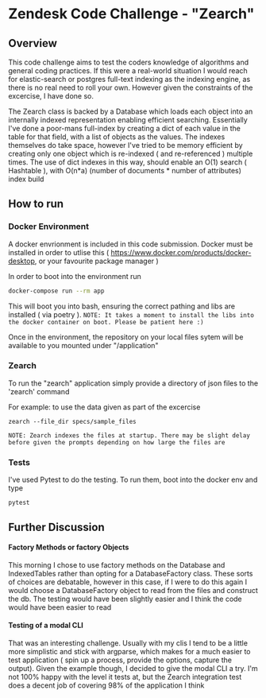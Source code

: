 # Zendesk Code Challenge - "Zearch"

## Overview

This code challenge aims to test the coders knowledge of algorithms and general coding practices. If this were a real-world situation I would reach for elastic-search or postgres full-text indexing as the indexing engine, as there is no real need to roll your own. However given the constraints of the excercise, I have done so.

The Zearch class is backed by a Database which loads each object into an internally indexed representation enabling efficient searching. Essentially I've done a poor-mans full-index by creating a dict of each value in the table for that field, with a list of objects as the values. The indexes themselves do take space, however I've tried to be memory efficient by creating only one object which is re-indexed ( and re-referenced ) multiple times. The use of dict indexes in this way, should enable an O(1) search ( Hashtable ), with O(n*a) (number of documents * number of attributes) index build


## How to run

### Docker Environment

A docker envrionment is included in this code submission. Docker must be installed in order to utlise this ( https://www.docker.com/products/docker-desktop, or your favourite package manager )

In order to boot into the environment run

```bash
docker-compose run --rm app
```

This will boot you into bash, ensuring the correct pathing and libs are installed ( via poetry ).
`NOTE: It takes a moment to install the libs into the docker container on boot. Please be patient here :)`

Once in the environment, the repository on your local files sytem will be available to you mounted under "/application"


### Zearch

To run the "zearch" application simply provide a directory of json files to the 'zearch' command

For example: to use the data given as part of the excercise

```
zearch --file_dir specs/sample_files
```

`NOTE: Zearch indexes the files at startup. There may be slight delay before given the prompts depending on how large the files are`

### Tests

I've used Pytest to do the testing. To run them, boot into the docker env and type

```
pytest
```

## Further Discussion

#### Factory Methods or factory Objects
This morning I chose to use factory methods on the Database and IndexedTables rather than opting for a DatabaseFactory class. These sorts of choices are debatable, however in this case, if I were to do this again I would choose a DatabaseFactory object to read from the files and construct the db. The testing would have been slightly easier and I think the code would have been easier to read

#### Testing of a modal CLI
That was an interesting challenge. Usually with my clis I tend to be a little more simplistic and stick with argparse, which makes for a much easier to test application ( spin up a process, provide the options, capture the output). Given the example though, I decided to give the modal CLI a try. I'm not 100% happy with the level it tests at, but the Zearch integration test does a decent job of covering 98% of the application I think